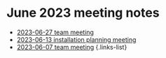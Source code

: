 # June 2023 meeting notes

- [2023-06-27 team meeting](./2023-06/2023-06-27-team-meeting.md)
- [2023-06-13 installation planning meeting](./2023-06/2023-06-13-installation-planning-meeting.md)
- [2023-06-07 team meeting](./2023-06/2023-06-07-team-meeting.md)
{.links-list}